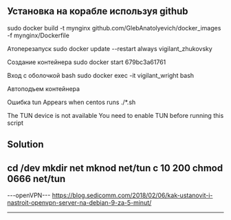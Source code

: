 ## Установка на корабле используя github

sudo docker build -t mynginx  github.com/GlebAnatolyevich/docker_images -f mynginx/Dockerfile
  

Атоперезапуск 
sudo docker update --restart always vigilant_zhukovsky


Создание контейнера
sudo docker start 679bc3a61761

Вход с оболочкой bash
 sudo docker exec -it vigilant_wright bash

Автоподъем контейнера


Ошибка tun
Appears when centos runs ./*.sh

The TUN device is not available 
You need to enable TUN before running this script

Solution
------
cd /dev
mkdir net
mknod net/tun c 10 200
chmod 0666 net/tun
------

---openVPN---
https://blog.sedicomm.com/2018/02/06/kak-ustanovit-i-nastroit-openvpn-server-na-debian-9-za-5-minut/
_______________
